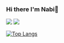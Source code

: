 ### Hi there I'm Nabi👋

<img src="https://github-readme-stats.vercel.app/api?username=nebinebili&show_icons=true&theme=radical"/>

<img src="https://github-readme-stats.vercel.app/api/top-langs/?username=nebinebili&layout=compact)](https://github.com/anuraghazra/github-readme-stats"/>

[![Top Langs](https://github-readme-stats.vercel.app/api/top-langs/?username=anuraghazra&layout=compact)](https://github.com/anuraghazra/github-readme-stats)
